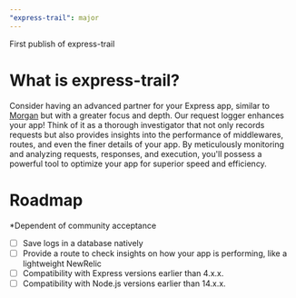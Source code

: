```yaml
---
"express-trail": major
---
```


First publish of express-trail

# What is express-trail?

Consider having an advanced partner for your Express app, similar to [Morgan](https://www.npmjs.com/package/morgan) but with a greater focus and depth. Our request logger enhances your app! Think of it as a thorough investigator that not only records requests but also provides insights into the performance of middlewares, routes, and even the finer details of your app. By meticulously monitoring and analyzing requests, responses, and execution, you'll possess a powerful tool to optimize your app for superior speed and efficiency.

# Roadmap

*Dependent of community acceptance

- [ ] Save logs in a database natively
- [ ] Provide a route to check insights on how your app is performing, like a lightweight NewRelic
- [ ] Compatibility with Express versions earlier than 4.x.x.
- [ ] Compatibility with Node.js versions earlier than 14.x.x.
